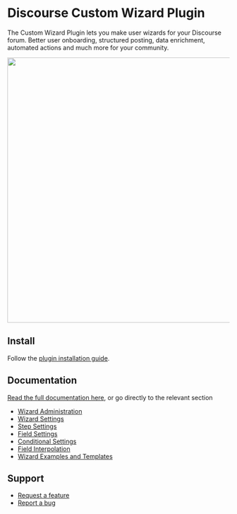 # Discourse Custom Wizard Plugin

The Custom Wizard Plugin lets you make user wizards for your Discourse forum. Better user onboarding, structured posting, data enrichment, automated actions and much more for your community.

<img src="https://camo.githubusercontent.com/593432f1fc9658ffca104065668cc88fa21dffcd3002cb78ffd50c71f33a2523/68747470733a2f2f706176696c696f6e2d6173736574732e6e7963332e63646e2e6469676974616c6f6365616e7370616365732e636f6d2f706c7567696e732f77697a6172642d7265706f7369746f72792d62616e6e65722e706e67" alt="" data-canonical-src="https://pavilion-assets.nyc3.cdn.digitaloceanspaces.com/plugins/wizard-repository-banner.png" style="max-width: 100%;" width="600">

## Install

Follow the [plugin installation guide](https://meta.discourse.org/t/install-a-plugin/19157).

## Documentation

[Read the full documentation here](https://thepavilion.io/c/knowledge/discourse/custom-wizard/118), or go directly to the relevant section

- [Wizard Administration](https://thepavilion.io/t/wizard-administration/2818)
- [Wizard Settings](https://thepavilion.io/t/wizard-settings/2807/2)
- [Step Settings](https://thepavilion.io/t/step-settings/2808/2)
- [Field Settings](https://thepavilion.io/t/field-settings/2809/2)
- [Conditional Settings](https://thepavilion.io/t/conditional-settings/2811/2)
- [Field Interpolation](https://thepavilion.io/t/field-interpolation/2830)
- [Wizard Examples and Templates](https://thepavilion.io/t/wizard-examples-and-templates/3192)

## Support

- [Request a feature](https://thepavilion.io/w/feature-request)
- [Report a bug](https://thepavilion.io/w/bug-report)
